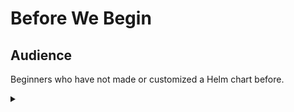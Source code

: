# Before We Begin

<!-- Speaker script:
In this workshop, we'll create a Helm chart to manage a service. We'll use a precreated specification as a starting point for our Helm chart templates.
-->

## Audience

Beginners who have not made or customized a Helm chart before.

<!-- Speaker script:
This workshop is intended for people who are new to Helm and want to learn how a minimal helm chart goes together. If you are already familiar with Helm, if you've ever customized a helm template, you might find more value in a different session. I will definitely not be offended if anyone leaves.

Helm is a package manager for Kubernetes. It helps you manage Kubernetes applications. Like npm for Node.js, or NuGet for .NET but for the Kubernetes platform. It's a command line tool that you can use to install, upgrade, and remove applications on Kubernetes clusters.

It's also a templating engine that you can use to create reusable templates for Kubernetes resources. Helm charts are packages of pre-configured Kubernetes resources, making it easy to manage and deploy applications on Kubernetes clusters. Helm charts are the recommended way to package and deploy applications on Kubernetes.
-->



<details><summary></summary>


# The Environment

Inspect Kubernetes environment.

<!-- Speaker script:
Let's take a look at the environment we'll be working in. We are using a Kubernetes cluster with a single node. And we have Helm installed and configured in this cluster.
-->

<details><summary></summary>

## Kubernetes

Inspect the Kubernetes cluster.


### Cluster Nodes

List the nodes available in the cluster:

<-- Speaker script:
An aside on the pronunciation of the Kubernetes command line tool.

I've heard it pronounced "kube control" and "kube cuddle", or kube-c-t-l. But at a local devops meetup, someone suggested the "worst reasonable pronunciation" as ku-bectl, saying it's fun to watch peoples' faces as you say it. It is indeed fun. I've been using that ever since, and I think you should try it too.
-->


```bash
kubectl get nodes
```{{exec}}

<!-- Speaker script:
The Kubernetes cluster is running on a single node.
-->

<details><summary></summary>


### What's running right now?

Pods running in the cluster across all namespaces:

```bash
kubectl get pods --all-namespaces
```{{exec}}
<!-- Speaker script:
This is a minimal demo environment so there is not much running here, but is fully functional and we can use it to demonstrate Helm.
-->

<details><summary></summary>

## Helm

Verify helm is installed and running.

### Helm Version

Get the version of Helm installed:

```bash
helm version
```{{exec}}

<!-- Speaker script:
We can see that Helm is installed and configured to use the Kubernetes cluster.
<details><summary></summary>


### Helm Releases

List the Helm releases installed in the cluster:

```bash
helm ls --all-namespaces
```{{exec}}

<!-- Speaker script:
None yet. This is the basic environment we'll be working in. Now let's put an application on this cluster.
-->